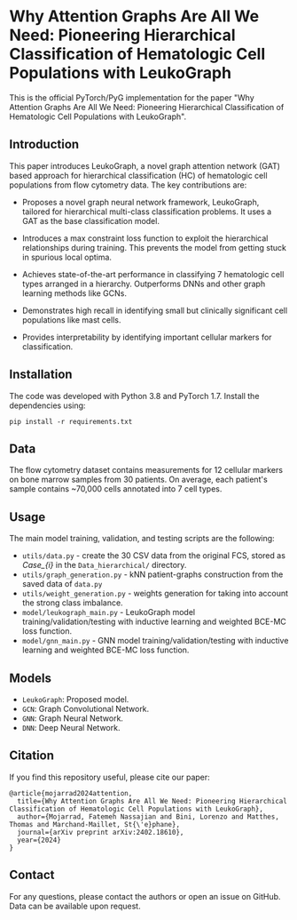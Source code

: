 # Why Attention Graphs Are All We Need: Pioneering Hierarchical Classification of Hematologic Cell Populations with LeukoGraph

This is the official PyTorch/PyG implementation for the paper "Why Attention Graphs Are All We Need: Pioneering Hierarchical Classification of Hematologic Cell Populations with LeukoGraph".

## Introduction

This paper introduces LeukoGraph, a novel graph attention network (GAT) based approach for hierarchical classification (HC) of hematologic cell populations from flow cytometry data. The key contributions are:

- Proposes a novel graph neural network framework, LeukoGraph, tailored for hierarchical multi-class classification problems. It uses a GAT as the base classification model.

- Introduces a max constraint loss function to exploit the hierarchical relationships during training. This prevents the model from getting stuck in spurious local optima.

- Achieves state-of-the-art performance in classifying 7 hematologic cell types arranged in a hierarchy. Outperforms DNNs and other graph learning methods like GCNs.

- Demonstrates high recall in identifying small but clinically significant cell populations like mast cells.

- Provides interpretability by identifying important cellular markers for classification.

## Installation

The code was developed with Python 3.8 and PyTorch 1.7. Install the dependencies using:

```
pip install -r requirements.txt
```

## Data

The flow cytometry dataset contains measurements for 12 cellular markers on bone marrow samples from 30 patients. On average, each patient's sample contains ~70,000 cells annotated into 7 cell types.

## Usage

The main model training, validation, and testing scripts are the following:

- `utils/data.py` - create the 30 CSV data from the original FCS, stored as *Case_{i}* in the `Data_hierarchical/` directory.
- `utils/graph_generation.py` - kNN patient-graphs construction from the saved data of `data.py`
- `utils/weight_generation.py` - weights generation for taking into account the strong class imbalance.
- `model/leukograph_main.py` - LeukoGraph model training/validation/testing with inductive learning and weighted BCE-MC loss function.
- `model/gnn_main.py` - GNN model training/validation/testing with inductive learning and weighted BCE-MC loss function.

## Models

- `LeukoGraph`: Proposed model. 
- `GCN`: Graph Convolutional Network.
- `GNN`: Graph Neural Network.  
- `DNN`: Deep Neural Network.

## Citation

If you find this repository useful, please cite our paper:

```
@article{mojarrad2024attention,
  title={Why Attention Graphs Are All We Need: Pioneering Hierarchical Classification of Hematologic Cell Populations with LeukoGraph},
  author={Mojarrad, Fatemeh Nassajian and Bini, Lorenzo and Matthes, Thomas and Marchand-Maillet, St{\'e}phane},
  journal={arXiv preprint arXiv:2402.18610},
  year={2024}
}
```

## Contact

For any questions, please contact the authors or open an issue on GitHub. Data can be available upon request.

